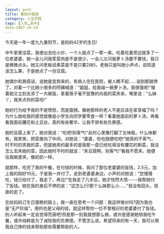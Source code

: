 ```yaml
---
layout: post
title: 重阳の偶遇
category: 人生历程 
tags: [人性,高中]
date:2007-10-19
---
```

今天是一年一度九九重阳节，是妈妈42岁的生日! 
 
中午家里没菜，我便出去吃小炒，一个人就点了一荤一素。吃着吃着旁边就多了一位老婆婆，她一会儿问我荤菜肉是不是很少，一会儿又问我萝卜汤要不要钱，我只是微微点头。她又问老板说素菜是不是只要2块5，老板只是叫她小声点，说知道该怎么算，于是她点了一份豆腐。
<!-- more -->

她偶尔和我搭话，说她是宜宾来的，有病人住在医院，被人瞧不起……说到那就停了。对着一个比她小很多的阿姨喊道：“姐姐，给我端一碗萝卜汤，我很饿呢!“接着她又立刻去添了一大碗饭，拿着筷子毫不犹豫的向我的菜夹来，嘴里说：“么妹丫，我夹点你的菜哈!“

她的行为给予我的不是愤怒，而是震撼。像她那样的老人不是应该在家享福了吗？为什么她给我的感觉就像是小学生向同学要零食一样？看着她面前的萝卜汤，再看看我面前腰花和土豆丝，真的有些奢华，让我不禁有些负罪感。

她的豆腐上来了，她对我说：“吃吧!别客气!“此时心里像打翻了五味瓶，什么味都有。我笑笑，把菜推向了中间，对她说：“婆婆，你也随便吃吧!“她真的不客气，时不时的夹我的菜，但是她夹的最多的是我那一盘已经吃得没有腰花的剩菜，我没怎么去夹她的菜，因此她时不时的就说：“夹豆腐啊，别客气!”看我不愿夹，她便往我碗里夹，像奶奶一样。

就那样，吃完了我的午餐，在付钱的时候，我问了那位老婆婆的饭钱，2.5元，加上我的刚好10元，于是我一并付了。走到老婆婆身边，小声的对她说：“您慢慢吃，钱已经付了，我走了，再见!”在我走了几步后，她才恍然大悟-----我帮她付了饭钱。她在我的身后不停的说：“这怎么行!那个么妹那么小……”我没有回头，径直的走了。 

在给妈妈订生日蛋糕的路上，我一直在思考一个问题：我这样做对吗?因为我也是“无产阶级“，用的也是父母的钱，就这样帮你一位不曾相识的老婆婆付了饭钱。别人听起来一定会觉得荒唐吧!但是那一刻我就想那么做，或许是感谢她陪我吃午餐，或许纯粹是为了减轻我的负罪感。不管怎么说，希望将来的有一天，我可以用我自己挣的钱来帮助那些需要帮助的人。